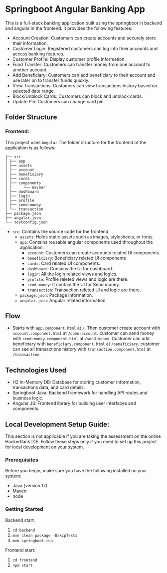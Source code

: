 # Springboot Angular Banking App

This is a full-stack banking application built using the springboot in backend and angular in the frontend. It provides
the following features:

- Account Creation: Customers can create accounts and securely store their information.
- Customer Login: Registered customers can log into their accounts and access banking features.
- Customer Profile: Display customer profile information.
- Fund Transfer: Customers can transfer money from one account to another account.
- Add Beneficiary: Customers can add beneficiary to their account and use later on to transfer funds quickly.
- View Transactions: Customers can view transactions history based on selected date range.
- Block/Unblock Cards: Customers can block and unblock cards.
- Update Pin: Customers can change card pin.

## Folder Structure

### Frontend:

This project uses `Angular`
The folder structure for the frontend of the application is as follows:

```
├── src
│ ├── app
│ ├── assets
│ ├── account
│ ├── beneficiary
│ ├── cards
│ ├── components
│ │     └── navbar
│ ├── dashboard
│ ├── login
│ ├── profile
│ ├── send-money
│ └── transaction
├── package.json
├── angular.json
└── testconfig.json
```

- `src`: Contains the source code for the frontend.
    - `assets`: Holds static assets such as images, stylesheets, or fonts.
    - `app`: Contains reusable angular components used throughout the application.
        - `account`: Customers can create accounts related UI components.
        - `beneficiary`: Beneficiary releted UI components
        - `cards`: Card related UI components.
        - `dashboard`: Contains the UI for dashboard.
        - `login`: All the login related views and logics.
        - `profile`: Profile releted views and logic are there.
        - `send-money`: It contain the UI for Send money.
        - `transaction`: Transaction releted UI and logic are there.
    - `package.json`: Package information.
    - `angular.json`: Angular related information.

## Flow

- Starts with `app.component.html` at `/`. Then customer create account with `account.component.html` at `/open-account`.
  customer can send money with `send-money.component.html` at `/send-money`. Customer can add beneficiary with `beneficiary.component.html` at `/beneficiary`.
  customer can see all transactions history with `transaction.component.html` at `/transaction`.

## Technologies Used

- H2 In-Memory DB: Database for storing customer information, transactions data, and card details.
- Springboot Java: Backend framework for handling API routes and business logic.
- Angular JS: Frontend library for building user interfaces and components.

## Local Development Setup Guide:

This section is not applicable if you are taking the assessment on the online HackerRank IDE. Follow these steps only if
you need to set up this project for local development on your system.

### Prerequisites

Before you begin, make sure you have the following installed on your system:

- Java (version 17)
- Maven
- node

### Getting Started

Backend start:

1. `cd backend`
2. `mvn clean package -DskipTests`
3. `mvn springboot-run`

Frontend start:

1. `cd frontend` 
2. `npm start`